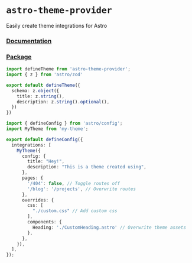 # `astro-theme-provider`

Easily create theme integrations for Astro

### [Documentation](https://astro-theme-provider.netlify.app)

### [Package](packages/astro-theme-provider)

```ts
import defineTheme from 'astro-theme-provider';
import { z } from 'astro/zod'

export default defineTheme({
  schema: z.object({
    title: z.string(),
    description: z.string().optional(),
  })
})
```

```ts
import { defineConfig } from 'astro/config';
import MyTheme from 'my-theme';

export default defineConfig({
  integrations: [
    MyTheme({
      config: {
        title: "Hey!",
        description: "This is a theme created using",
      },
      pages: {
        '/404': false, // Toggle routes off
        '/blog': '/projects', // Overwrite routes
      },
      overrides: {
        css: [
          "./custom.css" // Add custom css
        ],
        components: {
          Heading: './CustomHeading.astro' // Overwrite theme assets
        },
      },
    }),
  ],
});
```
